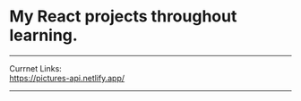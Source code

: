 # My React projects throughout learning.

___
Currnet Links: <br>
https://pictures-api.netlify.app/ <br>
___
